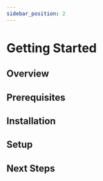 ```yaml
---
sidebar_position: 2
---
```


# Getting Started

## Overview

## Prerequisites

## Installation

## Setup

## Next Steps
